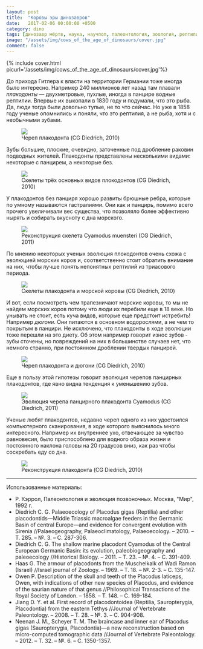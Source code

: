 ```yaml
---
layout: post
title:  "Коровы эры динозавров"
date:   2017-02-06 00:00:00 +0500
category: dino
tags: [динозавр мёртв, наука, научпоп, палеонтология, зоология, рептилии, плакодонты, морские коровы, дюгони, триасовый период, Cyamodus muensteri]
image: "/assets/img/cows_of_the_age_of_dinosaurs/cover.jpg"
comment: false
---
```


{% include cover.html picurl='/assets/img/cows_of_the_age_of_dinosaurs/cover.jpg'%}

До прихода Гитлера к власти на территории Германии тоже иногда было интересно. Например 240 миллионов лет назад там плавали _плакодонты_ — двухметровые, пухлые, иногда в панцире водные рептилии.
Впервые их выкопали в 1830 году и подумали, что это рыба. Да, люди тогда были довольно тупые, не то что сейчас. Но уже в 1858 году ученые опомнились и поняли, что это рептилия, а не рыба, хотя и с необычными зубами. 

<figure>
  <img src="{{site.baseurl}}/assets/img/cows_of_the_age_of_dinosaurs/1.jpg"/>
  <figcaption>Череп плакодонта (CG Diedrich, 2010)</figcaption>
</figure>

Зубы большие, плоские, очевидно, заточенные под дробление раковин подводных жителей.
Плакодонты представлены несколькими видами: некоторые с панцирем, а некоторые без. 

<figure>
  <img src="{{site.baseurl}}/assets/img/cows_of_the_age_of_dinosaurs/2.jpg"/>
  <figcaption>Скелеты трёх основных видов плокодонтов (CG Diedrich, 2010)</figcaption>
</figure>

У плакодонтов без панциря хорошо развиты брюшные ребра, которые по умному называются гастралиями. Они как и панцирь, помимо всего прочего увеличивали вес существа, что позволяло более эффективно нырять и собирать вкусноту с дна морского. 

<figure>
  <img src="{{site.baseurl}}/assets/img/cows_of_the_age_of_dinosaurs/3.jpg"/>
  <figcaption>Реконструкция скелета Cyamodus muensteri (CG Diedrich, 2011)</figcaption>
</figure>

По мнению некоторых ученых эволюция плокодонтов очень схожа с эволюцией морских коров и, соответственно стоит обратить внимание на них, чтобы лучше понять непонятных рептилий из триасового периода.

<figure>
  <img src="{{site.baseurl}}/assets/img/cows_of_the_age_of_dinosaurs/4.jpg"/>
  <figcaption>Скелеты плакодонта и морской коровы (CG Diedrich, 2010)</figcaption>
</figure>

И вот, если посмотреть чем трапезничают морские коровы, то мы не найдем морских коров потому что люди их перебили еще в 18 веке. Но унывать не стоит, есть куча видов, которые еще предстоит истребить! Например _дюгони_. Они питаются в основном водорослями, а не чем то покрытым в панцири. Не исключено, что плакодонты в ходе эволюции тоже перешли на это диету. Об этом например говорит износ зубов - зубы сточены, но повреждений на них в большинстве случаев нет, что немного странно, при постоянном дроблении твердых панцирей. 

<figure>
  <img src="{{site.baseurl}}/assets/img/cows_of_the_age_of_dinosaurs/5.jpg"/>
  <figcaption>Череп плакодонта и дюгони (CG Diedrich, 2010)</figcaption>
</figure>

Еще в пользу этой гипотезы говорит эволюция черепов панцирных плакодонтов, где явно видна тенденция к уменьшению зубов. 

<figure>
  <img src="{{site.baseurl}}/assets/img/cows_of_the_age_of_dinosaurs/6.jpg"/>
  <figcaption>Эволюция черепа панцирного плакодонта Cyamodus (CG Diedrich, 2011)</figcaption>
</figure>

Ученые любят плакодонтов, недавно череп одного из них удостоился компьютерного сканирования, в ходе которого выяснилось много интересного. Например их внутреннее ухо, отвечающее за чувство равновесия, было приспособлено для водного образа жизни и постоянного наклона головы на 20 градусов вниз, как раз чтобы соскребать еду со дна. 

<figure>
  <img src="{{site.baseurl}}/assets/img/cows_of_the_age_of_dinosaurs/7.jpg"/>
  <figcaption>Реконструкция плакодонта (CG Diedrich, 2010)</figcaption>
</figure>

---

Использованные материалы:
+ Р. Кэррол, Палеонтология и эволюция позвоночных. Москва, "Мир", 1992 г.
+ Diedrich C. G. Palaeoecology of Placodus gigas (Reptilia) and other placodontids—Middle Triassic macroalgae feeders in the Germanic Basin of central Europe—and evidence for convergent evolution with Sirenia //Palaeogeography, Palaeoclimatology, Palaeoecology. – 2010. – Т. 285. – №. 3. – С. 287-306.
+ Diedrich C. G. The shallow marine placodont Cyamodus of the Central European Germanic Basin: its evolution, paleobiogeography and paleoecology //Historical Biology. – 2011. – Т. 23. – №. 4. – С. 391-409.
+ Haas G. The armour of placodonts from the Muschelkalk of Wadi Ramon (Israel) //Israel journal of Zoology. – 1969. – Т. 18. – №. 2-3. – С. 135-147.
+ Owen P. Description of the skull and teeth of the Placodus laticeps, Owen, with indications of other new species of Placodus, and evidence of the saurian nature of that genus //Philosophical Transactions of the Royal Society of London. – 1858. – Т. 148. – С. 169-184.
+ Jiang D. Y. et al. First record of placodontoidea (Reptilia, Sauropterygia, Placodontia) from the eastern Tethys //Journal of Vertebrate Paleontology. – 2008. – Т. 28. – №. 3. – С. 904-908.
+ Neenan J. M., Scheyer T. M. The braincase and inner ear of Placodus gigas (Sauropterygia, Placodontia)—a new reconstruction based on micro-computed tomographic data //Journal of Vertebrate Paleontology. – 2012. – Т. 32. – №. 6. – С. 1350-1357.
